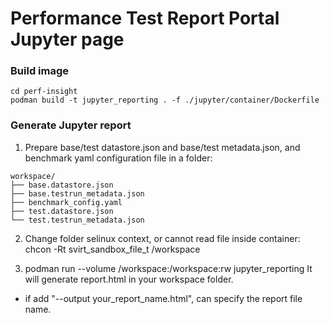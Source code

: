 # Performance Test Report Portal Jupyter page

### Build image
```
cd perf-insight
podman build -t jupyter_reporting . -f ./jupyter/container/Dockerfile 
```

### Generate Jupyter report
1. Prepare base/test datastore.json and base/test metadata.json, and benchmark yaml configuration file in a folder:
```
workspace/
├── base.datastore.json
├── base.testrun_metadata.json
├── benchmark_config.yaml
├── test.datastore.json
└── test.testrun_metadata.json
```

2. Change folder selinux context, or cannot read file inside container:
chcon -Rt svirt_sandbox_file_t /workspace

3. podman run --volume /workspace:/workspace:rw jupyter_reporting 
It will generate report.html in your workspace folder.
* if add "--output your_report_name.html", can specify the report file name.
